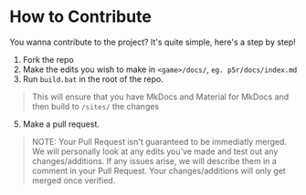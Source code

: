 # How to Contribute
You wanna contribute to the project?
It's quite simple, here's a step by step!

 1. Fork the repo
 2. Make the edits you wish to make in `<game>/docs/`, `eg. p5r/docs/index.md`
 3. Run `build.bat` in the root of the repo.

>  This will ensure that you have MkDocs and Material for MkDocs and then build to `/sites/` the changes

 5. Make a pull request. 

> NOTE:
> Your Pull Request isn't guaranteed to be immediatly merged.
> We will personally look at any edits you've made and test out any changes/additions.
> If any issues arise, we will describe them in a comment in your Pull Request.
> Your changes/additions will only get merged once verified.